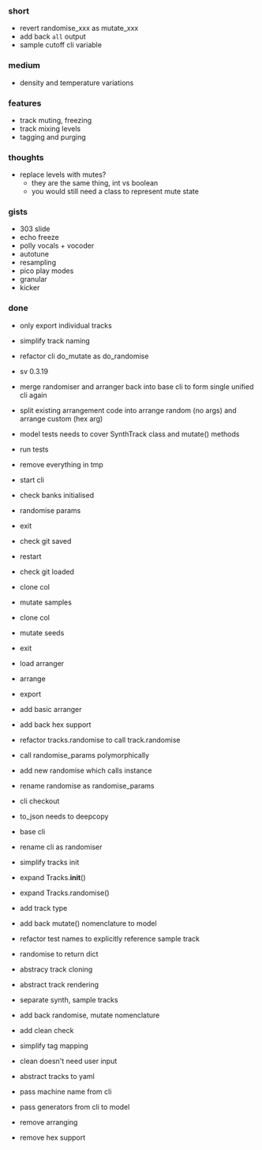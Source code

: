 ### short

- revert randomise_xxx as mutate_xxx
- add back `all` output
- sample cutoff cli variable

### medium

- density and temperature variations

### features

- track muting, freezing
- track mixing levels
- tagging and purging

### thoughts

- replace levels with mutes?
  - they are the same thing, int vs boolean
  - you would still need a class to represent mute state

### gists

- 303 slide
- echo freeze
- polly vocals + vocoder
- autotune
- resampling
- pico play modes
- granular
- kicker

### done

- only export individual tracks
- simplify track naming
- refactor cli do_mutate as do_randomise
- sv 0.3.19
- merge randomiser and arranger back into base cli to form single unified cli again 
- split existing arrangement code into arrange random (no args) and arrange custom (hex arg)
- model tests needs to cover SynthTrack class and mutate() methods
- run tests
- remove everything in tmp
- start cli
- check banks initialised
- randomise params
- exit
- check git saved
- restart
- check git loaded
- clone col
- mutate samples
- clone col
- mutate seeds
- exit
- load arranger
- arrange
- export

- add basic arranger
- add back hex support
- refactor tracks.randomise to call track.randomise
- call randomise_params polymorphically
- add new randomise which calls instance
- rename randomise as randomise_params
- cli checkout 
- to_json needs to deepcopy
- base cli
- rename cli as randomiser
- simplify tracks init
- expand Tracks.__init__()
- expand Tracks.randomise() 
- add track type
- add back mutate() nomenclature to model
- refactor test names to explicitly reference sample track
- randomise to return dict
- abstracy track cloning 
- abstract track rendering
- separate synth, sample tracks
- add back randomise, mutate nomenclature
- add clean check
- simplify tag mapping
- clean doesn't need user input
- abstract tracks to yaml
- pass machine name from cli
- pass generators from cli to model
- remove arranging
- remove hex support


